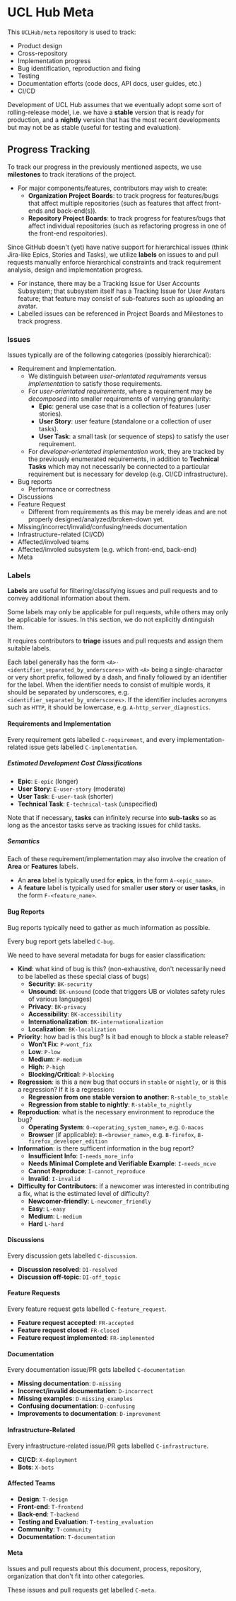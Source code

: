 # UCL Hub Meta

This `UCLHub/meta` repository is used to track:

- Product design
- Cross-repository
- Implementation progress
- Bug identification, reproduction and fixing
- Testing
- Documentation efforts (code docs, API docs, user guides, etc.)
- CI/CD

Development of UCL Hub assumes that we eventually adopt some sort of
rolling-release model, i.e. we have a **stable** version that is ready for
production, and a **nightly** version that has the most recent developments
but may not be as stable (useful for testing and evaluation).

## Progress Tracking

To track our progress in the previously mentioned aspects, we use **milestones**
to track iterations of the project.

- For major components/features, contributors may wish to create:
	- **Organization Project Boards**: to track progress for features/bugs that
	  affect multiple repositories (such as features that affect front-ends and
	  back-end(s)).
	- **Repository Project Boards**: to track progress for features/bugs that
	  affect individual repositories (such as refactoring progress in one
	  of the front-end respoitories).

Since GitHub doesn't (yet) have native support for hierarchical issues (think
Jira-like Epics, Stories and Tasks), we utilize **labels** on issues to
and pull requests manually enforce hierarchical constraints and track
requirement analysis, design and implementation progress.

- For instance, there may be a Tracking Issue for User Accounts Subsystem;
  that subsystem itself has a Tracking Issue for User Avatars feature; that
  feature may consist of sub-features such as uploading an avatar.
- Labelled issues can be referenced in Project Boards and Milestones to track
  progress.

### Issues

Issues typically are of the following categories (possibly hierarchical):

- Requirement and Implementation.
	- We distinguish between *user-orientated requirements* versus
	  *implementation* to satisfy those requirements.
	- For *user-orientated requirements*, where a requirement may be
	  *decomposed* into smaller requirements of varrying granularity:
		- **Epic**: general use case that is a collection of features (user
		  stories).
		- **User Story**: user feature (standalone or a collection of user
		  tasks).
		- **User Task**: a small task (or sequence of steps) to satisfy the
		  user requirement.
  	- For *developer-orientated implementation* work, they are tracked by the
  	  previously enumerated requirements, in addition to **Technical Tasks**
  	  which may not necessarily be connected to a particular requirement but is
  	  necessary for develop (e.g. CI/CD infrastructure).
- Bug reports
	- Performance or correctness
- Discussions
- Feature Request
	- Different from requirements as this may be merely ideas and are not
	  properly designed/analyzed/broken-down yet.
- Missing/incorrect/invalid/confusing/needs documentation
- Infrastructure-related (CI/CD)
- Affected/involved teams
- Affected/involed subsystem (e.g. which front-end, back-end)
- Meta

### Labels

**Labels** are useful for filtering/classifying issues and pull requests and to
convey additional information about them.

Some labels may only be applicable for pull requests, while others may only be
applicable for issues. In this section, we do not explicitly dintinguish them.

It requires contributors to **triage** issues and pull requests and assign them
suitable labels.

Each label generally has the form `<A>-<identifier_separated_by_underscores>`
with `<A>` being a single-character or very short prefix, followed by a dash,
and finally followed by an identifier for the label. When the identifier needs
to consist of multiple words, it should be separated by underscores, e.g.
`<identifier_separated_by_underscores>`. If the identifier includes acronyms
such as `HTTP`, it should be lowercase, e.g. `A-http_server_diagnostics`.

#### Requirements and Implementation

Every requirement gets labelled `C-requirement`, and every
implementation-related issue gets labelled `C-implementation`.

##### Estimated Development Cost Classifications

- **Epic**: `E-epic` (longer)
- **User Story**: `E-user-story` (moderate)
- **User Task**: `E-user-task` (shorter)
- **Technical Task**: `E-technical-task` (unspecified)

Note that if necessary, **tasks** can infinitely recurse into **sub-tasks** so
as long as the ancestor tasks serve as tracking issues for child tasks.

##### Semantics

Each of these requirement/implementation may also involve the creation of
**Area** or **Features** labels.

- An **area** label is typically used for **epics**, in the form
  `A-<epic_name>`.
- A **feature** label is typically used for smaller **user story** or
  **user tasks**, in the form `F-<feature_name>`.

#### Bug Reports

Bug reports typically need to gather as much information as possible.

Every bug report gets labelled `C-bug`.

We need to have several metadata for bugs for easier classification:

- **Kind**: what kind of bug is this? (non-exhaustive, don't necessarily need
  to be labelled as these special class of bugs)
	- **Security**: `BK-security`
	- **Unsound**: `BK-unsound` (code that triggers UB or violates safety rules
	  of various languages)
	- **Privacy**: `BK-privacy`
	- **Accessibility**: `BK-accessibility`
	- **Internationalization**: `BK-internationalization`
	- **Localization**: `BK-localization`
- **Priority**: how bad is this bug? Is it bad enough to block a stable release?
	- **Won't Fix**: `P-wont_fix`
	- **Low**: `P-low`
	- **Medium**: `P-medium`
	- **High**: `P-high`
	- **Blocking/Critical**: `P-blocking`
- **Regression**: is this a new bug that occurs in `stable` or `nightly`, or
  is this a regression? If it is a regression:
  	- **Regression from one stable version to another**: `R-stable_to_stable`
  	- **Regression from stable to nightly**: `R-stable_to_nightly`
- **Reproduction**: what is the necessary environment to reproduce the bug?
	- **Operating System**: `O-<operating_system_name>`, e.g. `O-macos`
	- **Browser** (if applicable): `B-<browser_name>`, e.g. `B-firefox`,
	  `B-firefox_developer_edition`
- **Information**: is there sufficent information in the bug report?
	- **Insufficient Info**: `I-needs_more_info`
	- **Needs Minimal Complete and Verifiable Example**: `I-needs_mcve`
	- **Cannot Reproduce**: `I-cannot_reproduce`
	- **Invalid**: `I-invalid`
- **Difficulty for Contributors**: if a newcomer was interested in contributing
  a fix, what is the estimated level of difficulty?
  	- **Newcomer-friendly**: `L-newcomer_friendly`
  	- **Easy**: `L-easy`
  	- **Medium**: `L-medium`
  	- **Hard** `L-hard`

#### Discussions

Every discussion gets labelled `C-discussion`.

- **Discussion resolved**: `DI-resolved`
- **Discussion off-topic**: `DI-off_topic`

#### Feature Requests

Every feature request gets labelled `C-feature_request`.

- **Feature request accepted**: `FR-accepted`
- **Feature request closed**: `FR-closed`
- **Feature request implemented**: `FR-implemented`

#### Documentation

Every documentation issue/PR gets labelled `C-documentation`

- **Missing documentation**: `D-missing`
- **Incorrect/invalid documentation**: `D-incorrect`
- **Missing examples**: `D-missing_examples`
- **Confusing documentation**: `D-confusing`
- **Improvements to documentation**: `D-improvement`

#### Infrastructure-Related

Every infrastructure-related issue/PR gets labelled `C-infrastructure`.

- **CI/CD**: `X-deployment`
- **Bots**: `X-bots`

#### Affected Teams

- **Design**: `T-design`
- **Front-end**: `T-frontend`
- **Back-end**: `T-backend`
- **Testing and Evaluation**: `T-testing_evaluation`
- **Community**: `T-community`
- **Documentation**: `T-documentation`

#### Meta

Issues and pull requests about this document, process, repository, organization
that don't fit into other categories.

These issues and pull requests get labelled `C-meta`.
